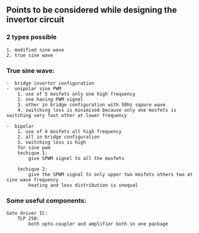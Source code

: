 ## Points to be considered while designing the invertor circuit

### 2 types possible
	1. modified sine wave
	2. true sine wave

### True sine wave:
	-  bridge invertor configuration
	-  unipolar sine PWM 
		1. use of 5 mosfets only one high frequency
		2. one having PWM signel
		3. other in bridge configuration with 50hz sqaure wave
		4. switching loss is minimised because only one mosfets is switching very fast other at lower frequency
	
	-  bipolar
		1. use of 4 mosfets all high frequency
		2. all in bridge configuration 
		3. switching loss is high
		for sine pwm
		techique 1:
			give SPWM signel to all the mosfets
		
		techique 2:
			give the SPWM signal to only upper two mosfets others two at sine wave frequency
			heating and loss distribution is unequal
		
	



### Some useful components:
	Gate driver IC:
		TLP 250:
			both opto-coupler and amplifier both in one package
		
	

